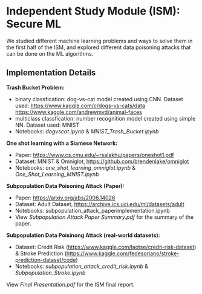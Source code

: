 # Independent Study Module (ISM): Secure ML

We studied different machine learning problems and ways to solve them in the first half of the ISM, and explored different data poisoning attacks that can be done on the ML algorithms. 

## Implementation Details

**Trash Bucket Problem:**
- binary classfication: dog-vs-cat model created using CNN. Dataset used: https://www.kaggle.com/c/dogs-vs-cats/data https://www.kaggle.com/andrewmvd/animal-faces
- multiclass classfication: number recognition model created using simple NN. Dataset used: MNIST
- Notebooks: *dogvscat.ipynb* & *MNIST_Trash_Bucket.ipynb*

**One shot learning with a Siamese Network:**
- Paper: https://www.cs.cmu.edu/~rsalakhu/papers/oneshot1.pdf
- Dataset: MNIST & Omniglot, https://github.com/brendenlake/omniglot
- Notebooks: *one_shot_learning_omniglot.ipynb* & *One_Shot_Learning_MNIST.ipynb*

**Subpopulation Data Poisoning Attack (Paper):**
- Paper: https://arxiv.org/abs/2006.14026
- Dataset: Adult Dataset, https://archive.ics.uci.edu/ml/datasets/adult
- Notebooks: subpopulation_attack_paperimplementation.ipynb
- View *Subpopulation Attack Paper Summary.pdf* for the summary of the paper.

**Subpopulation Data Poisinong Attack (real-world datasets):**
- Dataset: Credit Risk (https://www.kaggle.com/laotse/credit-risk-dataset) & Stroke Prediction (https://www.kaggle.com/fedesoriano/stroke-prediction-dataset/code)
- Notebooks: *subpopulation_attack_credit_risk.ipynb* & *Subpopulation_Stroke.ipynb* 

View *Final Presentation.pdf* for the ISM final report.
